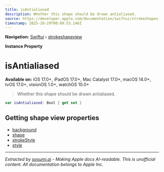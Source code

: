 ```yaml
---
title: isAntialiased
description: Whether this shape should be drawn antialiased.
source: https://developer.apple.com/documentation/swiftui/strokeshapeview/isantialiased
timestamp: 2025-10-29T00:09:53.146Z
---
```


**Navigation:** [Swiftui](/documentation/swiftui) › [strokeshapeview](/documentation/swiftui/strokeshapeview)

**Instance Property**

# isAntialiased

**Available on:** iOS 17.0+, iPadOS 17.0+, Mac Catalyst 17.0+, macOS 14.0+, tvOS 17.0+, visionOS 1.0+, watchOS 10.0+

> Whether this shape should be drawn antialiased.

```swift
var isAntialiased: Bool { get set }
```

## Getting shape view properties

- [background](/documentation/swiftui/strokeshapeview/background)
- [shape](/documentation/swiftui/strokeshapeview/shape)
- [strokeStyle](/documentation/swiftui/strokeshapeview/strokestyle)
- [style](/documentation/swiftui/strokeshapeview/style)

---

*Extracted by [sosumi.ai](https://sosumi.ai) - Making Apple docs AI-readable.*
*This is unofficial content. All documentation belongs to Apple Inc.*

